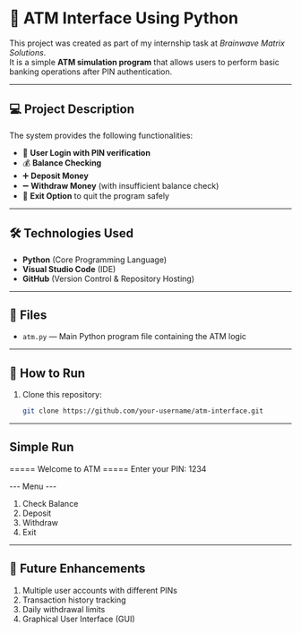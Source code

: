 # 🏧 ATM Interface Using Python

This project was created as part of my internship task at *Brainwave Matrix Solutions*.  
It is a simple **ATM simulation program** that allows users to perform basic banking operations after PIN authentication.

---

## 💻 Project Description

The system provides the following functionalities:

- 🔑 **User Login with PIN verification**  
- 💰 **Balance Checking**  
- ➕ **Deposit Money**  
- ➖ **Withdraw Money** (with insufficient balance check)  
- 🚪 **Exit Option** to quit the program safely  

---

## 🛠 Technologies Used

- **Python** (Core Programming Language)  
- **Visual Studio Code** (IDE)  
- **GitHub** (Version Control & Repository Hosting)  

---

## 📁 Files

- `atm.py` — Main Python program file containing the ATM logic  

---

## 🚀 How to Run

1. Clone this repository:
   ```bash
   git clone https://github.com/your-username/atm-interface.git

---

## Simple Run

===== Welcome to ATM =====
Enter your PIN: 1234

--- Menu ---
1. Check Balance
2. Deposit
3. Withdraw
4. Exit

---

## 🔮 Future Enhancements

1. Multiple user accounts with different PINs
2. Transaction history tracking
3. Daily withdrawal limits
4. Graphical User Interface (GUI)
